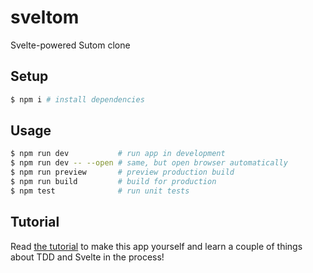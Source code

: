 # sveltom

Svelte-powered Sutom clone

## Setup

```sh
$ npm i # install dependencies
```

## Usage

```sh
$ npm run dev           # run app in development
$ npm run dev -- --open # same, but open browser automatically
$ npm run preview       # preview production build
$ npm run build         # build for production
$ npm test              # run unit tests
```

## Tutorial

Read [the tutorial](tutorial.md) to make this app yourself and learn a couple of things about TDD and Svelte in the process!
